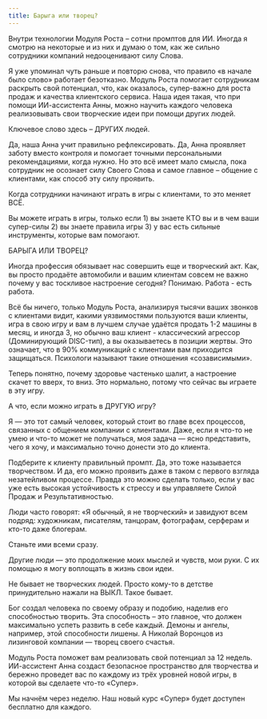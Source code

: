 ```yaml
---
title: Барыга или творец?
---
```

Внутри технологии Модуля Роста – сотни промптов для ИИ. Иногда я смотрю на некоторые и из них и думаю о том, как же сильно сотрудники компаний недооценивают силу Слова.

Я уже упоминал чуть раньше и повторю снова, что правило «в начале было слово» работает безотказно. Модуль Роста помогает сотрудникам раскрыть свой потенциал, что, как оказалось, супер-важно для роста продаж и качества клиентского сервиса. Наша идея такая, что при помощи ИИ-ассистента Анны, можно научить каждого человека реализовывать свои творческие идеи при помощи других людей. 

Ключевое слово здесь – ДРУГИХ людей.

Да, наша Анна учит правильно рефлексировать. Да, Анна проявляет заботу вместо контроля и помогает точными персональными рекомендациями, когда нужно. Но это всё имеет мало смысла, пока сотрудник не осознает силу Своего Слова и самое главное – общение с клиентами, как способ эту силу проявить.

Когда сотрудники начинают играть в игры с клиентами, то это меняет ВСЁ.

Вы можете играть в игры, только если 1) вы знаете КТО вы и в чем ваши супер-силы 2) вы знаете правила игры 3) у вас есть сильные инструменты, которые вам помогают.

БАРЫГА ИЛИ ТВОРЕЦ?

Иногда профессия обязывает нас совершить еще и творческий акт. Как, вы просто продаёте автомобили и вашим клиентам совсем не важно почему у вас тоскливое настроение сегодня? Понимаю. Работа - есть работа.

Всё бы ничего, только Модуль Роста, анализируя тысячи ваших звонков с клиентами видит, какими уязвимостями пользуются ваши клиенты, игра в свою игру и вам в лучшем случае удаётся продать 1-2 машины в месяц, и иногда 3, но обычно ваш клиент - классический агрессор (Доминирующий DISC-тип), а вы оказываетесь в позиции жертвы. Это означает, что в 90% коммуникаций с клиентами вам приходится защищаться. Психологи называют такие отношения «созависимыми».

Теперь понятно, почему здоровье частенько шалит, а настроение скачет то вверх, то вниз. Это нормально, потому что сейчас вы играете в эту игру.

А что, если можно играть в ДРУГУЮ игру?

Я — это тот самый человек, который стоит во главе всех процессов, связанных с общением компании с клиентами. Даже, если я что-то не умею и что-то может не получаться, моя задача — ясно представить, чего я хочу, и максимально точно донести это до клиента.

Подберите к клиенту правильный промпт. Да, это тоже называется творчеством. И да, его можно проявить даже в таком с первого взгляда незатейливом процессе. Правда это можно сделать только, если у вас уже есть высокая устойчивость к стрессу и вы управляете Силой Продаж и Результативностью.

Люди часто говорят: «Я обычный, я не творческий» и завидуют всем подряд: художникам, писателям, танцорам, фотографам, серферам и кто-то даже блогерам. 

Станьте ими всеми сразу. 

Другие люди — это продолжение моих мыслей и чувств, мои руки. С их помощью я могу воплощать в жизнь свои идеи.

Не бывает не творческих людей. Просто кому-то в детстве принудительно нажали на ВЫКЛ. Такое бывает.

Бог создал человека по своему образу и подобию, наделив его способностью творить. Эта способность – это главное, что должен максимально успеть развить в себе каждый. Демоны и ангелы, например, этой способности лишены. А Николай Воронцов из лизинговой компании — творец своего счастья.

Модуль Роста поможет вам реализовать свой потенциал за 12 недель. ИИ-ассистент Анна создаст безопасное пространство для творчества и бережно проведет вас по каждому из трёх уровней новой игры, в которой вы сделаете что-то «Супер».

Мы начнём через неделю. Наш новый курс «Супер» будет доступен бесплатно для каждого.